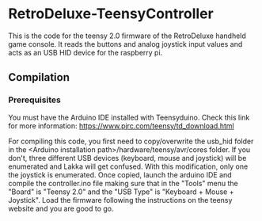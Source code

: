 # RetroDeluxe-TeensyController

This is the code for the teensy 2.0 firmware of the RetroDeluxe handheld game console. It reads the buttons and analog joystick input values and acts as an USB HID device for the raspberry pi.

## Compilation

### Prerequisites 

You must have the Arduino IDE installed with Teensyduino. Check this link for more information: https://www.pjrc.com/teensy/td_download.html

For compiling this code, you first need to copy/overwrite the usb_hid folder in the \<Arduino installation path>/hardware/teensy/avr/cores folder. If you don't, three different USB devices (keyboard, mouse and joystick) will be enumerated and Lakka will get confused. With this modification, only one the joystick is enumerated.
Once copied, launch the arduino IDE and compile the controller.ino file making sure that in the "Tools" menu the "Board" is "Teensy 2.0" and the "USB Type" is "Keyboard + Mouse + Joystick".
Load the firmware following the instructions on the teensy website and you are good to go.
